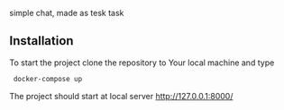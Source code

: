  simple chat, made as tesk task

## Installation
  
  To start the project clone the repository to Your local machine and type
 ```bash
  docker-compose up 
```
The project should start at local server http://127.0.0.1:8000/ 

